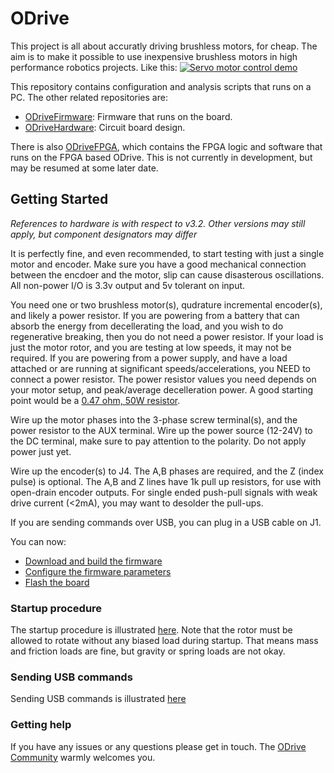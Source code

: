 # ODrive
This project is all about accuratly driving brushless motors, for cheap. The aim is to make it possible to use inexpensive brushless motors in high performance robotics projects.
Like this:
[![Servo motor control demo](https://j.gifs.com/lYx7k6.gif)](https://www.youtube.com/watch?v=WT4E5nb3KtY)

This repository contains configuration and analysis scripts that runs on a PC. The other related repositories are:
* [ODriveFirmware](https://github.com/madcowswe/ODriveFirmware): Firmware that runs on the board.
* [ODriveHardware](https://github.com/madcowswe/ODriveHardware): Circuit board design.

There is also [ODriveFPGA](https://github.com/madcowswe/ODriveFPGA), which contains the FPGA logic and software that runs on the FPGA based ODrive. This is not currently in development, but may be resumed at some later date.

## Getting Started
*References to hardware is with respect to v3.2. Other versions may still apply, but component designators may differ*

It is perfectly fine, and even recommended, to start testing with just a single motor and encoder.
Make sure you have a good mechanical connection between the encdoer and the motor, slip can cause disasterous oscillations.
All non-power I/O is 3.3v output and 5v tolerant on input.

You need one or two brushless motor(s), qudrature incremental encoder(s), and likely a power resistor.
If you are powering from a battery that can absorb the energy from decellerating the load, and you wish to do regenerative breaking, then you do not need a power resistor. If your load is just the motor rotor, and you are testing at low speeds, it may not be required. If you are powering from a power supply, and have a load attached or are running at significant speeds/accelerations, you NEED to connect a power resistor.
The power resistor values you need depends on your motor setup, and peak/average decelleration power. A good starting point would be a [0.47 ohm, 50W resistor](https://www.digikey.com/product-detail/en/te-connectivity-passive-product/HSA50R47J/A102181-ND/2056131).

Wire up the motor phases into the 3-phase screw terminal(s), and the power resistor to the AUX terminal. Wire up the power source (12-24V) to the DC terminal, make sure to pay attention to the polarity. Do not apply power just yet.

Wire up the encoder(s) to J4. The A,B phases are required, and the Z (index pulse) is optional. The A,B and Z lines have 1k pull up resistors, for use with open-drain encoder outputs. For single ended push-pull signals with weak drive current (\<2mA), you may want to desolder the pull-ups.

If you are sending commands over USB, you can plug in a USB cable on J1.

You can now:
* [Download and build the firmware](https://github.com/madcowswe/ODriveFirmware)
* [Configure the firmware parameters](https://github.com/madcowswe/ODriveFirmware#configuring-parameters)
* [Flash the board](https://github.com/madcowswe/ODriveFirmware#flashing-the-firmware)

### Startup procedure
The startup procedure is illustrated [here](https://www.youtube.com/watch?v=VCX1bA2xnuY). Note that the rotor must be allowed to rotate without any biased load during startup. That means mass and friction loads are fine, but gravity or spring loads are not okay.

### Sending USB commands
Sending USB commands is illustrated [here](https://www.youtube.com/watch?v=gh_2LNFO2rU)

### Getting help
If you have any issues or any questions please get in touch. The [ODrive Community](https://discourse.odriverobotics.com/) warmly welcomes you.
